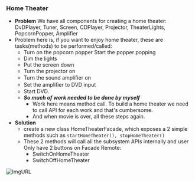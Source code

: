 ### Home Theater
- **Problem** We have all components for creating a home theater: DvDPlayer, Tuner, Screen, CDPlayer, Projector, TheaterLights, PopcornPopper, Amplifier
- Problem here is, if you want to enjoy home theater, these are tasks(methods) to be performed/called:
  - Turn on the popcorn popper Start the popper popping 
  - Dim the lights 
  - Put the screen down 
  - Turn the projector on
  - Turn the sound ampliﬁer on 
  - Set the ampliﬁer to DVD input
  - Start DVD.
  - ***So much of work needed to be done by myself***
    - Work here means method call. To build a home theater we need to call API for each work and that's cumbersome.
    - And when movie is over, all these steps again.
- **Solution**
  - create a new class HomeTheaterFacade, which exposes a 2 simple methods such as `startHomeTheater(), stopHomeTheater()`
  - These 2 methods will call all the subsystem APIs internally and user Only have 2 buttons on Facade Remote:
    - SwitchOnHomeTheater
    - SwitchOffHomeTheater

![ImgURL](https://i.ibb.co/7pKbWGM/facade-dp.png)
